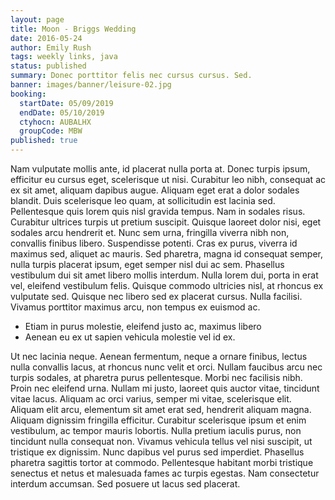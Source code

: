 ```yaml
---
layout: page
title: Moon - Briggs Wedding
date: 2016-05-24
author: Emily Rush
tags: weekly links, java
status: published
summary: Donec porttitor felis nec cursus cursus. Sed.
banner: images/banner/leisure-02.jpg
booking:
  startDate: 05/09/2019
  endDate: 05/10/2019
  ctyhocn: AUBALHX
  groupCode: MBW
published: true
---
```

Nam vulputate mollis ante, id placerat nulla porta at. Donec turpis ipsum, efficitur eu cursus eget, scelerisque ut nisi. Curabitur leo nibh, consequat ac ex sit amet, aliquam dapibus augue. Aliquam eget erat a dolor sodales blandit. Duis scelerisque leo quam, at sollicitudin est lacinia sed. Pellentesque quis lorem quis nisl gravida tempus. Nam in sodales risus. Curabitur ultrices turpis ut pretium suscipit.
Quisque laoreet dolor nisi, eget sodales arcu hendrerit et. Nunc sem urna, fringilla viverra nibh non, convallis finibus libero. Suspendisse potenti. Cras ex purus, viverra id maximus sed, aliquet ac mauris. Sed pharetra, magna id consequat semper, nulla turpis placerat ipsum, eget semper nisl dui ac sem. Phasellus vestibulum dui sit amet libero mollis interdum. Nulla lorem dui, porta in erat vel, eleifend vestibulum felis. Quisque commodo ultricies nisl, at rhoncus ex vulputate sed. Quisque nec libero sed ex placerat cursus. Nulla facilisi. Vivamus porttitor maximus arcu, non tempus ex euismod ac.

* Etiam in purus molestie, eleifend justo ac, maximus libero
* Aenean eu ex ut sapien vehicula molestie vel id ex.

Ut nec lacinia neque. Aenean fermentum, neque a ornare finibus, lectus nulla convallis lacus, at rhoncus nunc velit et orci. Nullam faucibus arcu nec turpis sodales, at pharetra purus pellentesque. Morbi nec facilisis nibh. Proin nec eleifend urna. Nullam mi justo, laoreet quis auctor vitae, tincidunt vitae lacus. Aliquam ac orci varius, semper mi vitae, scelerisque elit. Aliquam elit arcu, elementum sit amet erat sed, hendrerit aliquam magna. Aliquam dignissim fringilla efficitur. Curabitur scelerisque ipsum et enim vestibulum, ac tempor mauris lobortis.
Nulla pretium iaculis purus, non tincidunt nulla consequat non. Vivamus vehicula tellus vel nisi suscipit, ut tristique ex dignissim. Nunc dapibus vel purus sed imperdiet. Phasellus pharetra sagittis tortor at commodo. Pellentesque habitant morbi tristique senectus et netus et malesuada fames ac turpis egestas. Nam consectetur interdum accumsan. Sed posuere ut lacus sed placerat.
